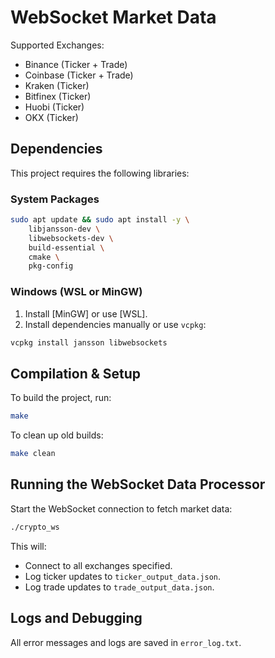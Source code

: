 # WebSocket Market Data
Supported Exchanges:
- Binance (Ticker + Trade)
- Coinbase (Ticker + Trade)
- Kraken (Ticker)
- Bitfinex (Ticker)
- Huobi (Ticker)
- OKX (Ticker)

## Dependencies
This project requires the following libraries:

### System Packages
```sh
sudo apt update && sudo apt install -y \
    libjansson-dev \
    libwebsockets-dev \
    build-essential \
    cmake \
    pkg-config
```

### Windows (WSL or MinGW)
1. Install [MinGW] or use [WSL].
2. Install dependencies manually or use `vcpkg`:
```sh
vcpkg install jansson libwebsockets
```

## Compilation & Setup
To build the project, run:
```sh
make
```

To clean up old builds:
```sh
make clean
```

## Running the WebSocket Data Processor
Start the WebSocket connection to fetch market data:
```sh
./crypto_ws
```

This will:
- Connect to all exchanges specified.
- Log ticker updates to `ticker_output_data.json`.
- Log trade updates to `trade_output_data.json`.

## Logs and Debugging
All error messages and logs are saved in `error_log.txt`.

